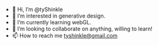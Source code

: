 - 👋 Hi, I’m @tyShinkle
- 👀 I’m interested in generative design.
- 🌱 I’m currently learning webGL.
- 💞️ I’m looking to collaborate on anything, willing to learn!
- 📫 How to reach me tyshinkle@gmail.com

<!---
tyShinkle/tyShinkle is a ✨ special ✨ repository because its `README.md` (this file) appears on your GitHub profile.
You can click the Preview link to take a look at your changes.
--->
